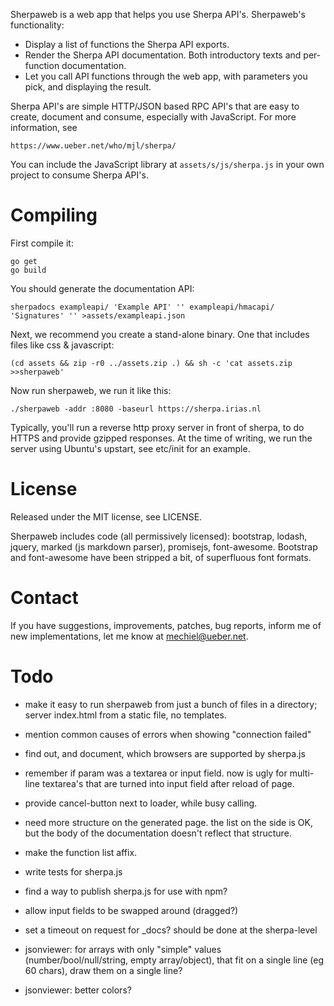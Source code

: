 Sherpaweb is a web app that helps you use Sherpa API's. Sherpaweb's functionality:

- Display a list of functions the Sherpa API exports.
- Render the Sherpa API documentation. Both introductory texts
  and per-function documentation.
- Let you call API functions through the web app, with parameters
  you pick, and displaying the result.

Sherpa API's are simple HTTP/JSON based RPC API's that are easy to
create, document and consume, especially with JavaScript.  For more
information, see

	https://www.ueber.net/who/mjl/sherpa/

You can include the JavaScript library at `assets/s/js/sherpa.js`
in your own project to consume Sherpa API's.


# Compiling

First compile it:

	go get
	go build

You should generate the documentation API:

	sherpadocs exampleapi/ 'Example API' '' exampleapi/hmacapi/ 'Signatures' '' >assets/exampleapi.json

Next, we recommend you create a stand-alone binary. One that includes files like css & javascript:

	(cd assets && zip -r0 ../assets.zip .) && sh -c 'cat assets.zip >>sherpaweb'

Now run sherpaweb, we run it like this:

	./sherpaweb -addr :8080 -baseurl https://sherpa.irias.nl

Typically, you'll run a reverse http proxy server in front of sherpa, to do HTTPS and provide gzipped responses.
At the time of writing, we run the server using Ubuntu's upstart, see etc/init for an example.


# License

Released under the MIT license, see LICENSE.

Sherpaweb includes code (all permissively licensed): bootstrap, lodash, jquery, marked (js markdown parser), promisejs, font-awesome.
Bootstrap and font-awesome have been stripped a bit, of superfluous font formats.

# Contact

If you have suggestions, improvements, patches, bug reports, inform me of new implementations, let me know at mechiel@ueber.net.


# Todo

- make it easy to run sherpaweb from just a bunch of files in a directory; server index.html from a static file, no templates.
- mention common causes of errors when showing "connection failed"
- find out, and document, which browsers are supported by sherpa.js
- remember if param was a textarea or input field. now is ugly for multi-line textarea's that are turned into input field after reload of page.

- provide cancel-button next to loader, while busy calling.
- need more structure on the generated page. the list on the side is OK, but the body of the documentation doesn't reflect that structure.
- make the function list affix.
- write tests for sherpa.js
- find a way to publish sherpa.js for use with npm?
- allow input fields to be swapped around (dragged?)
- set a timeout on request for _docs?  should be done at the sherpa-level
- jsonviewer: for arrays with only "simple" values (number/bool/null/string, empty array/object), that fit on a single line (eg 60 chars), draw them on a single line?
- jsonviewer: better colors?
